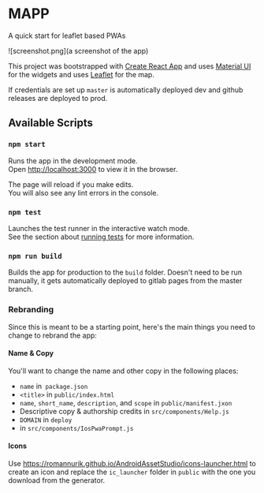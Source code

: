 # MAPP

A quick start for leaflet based PWAs

![screenshot.png](a screenshot of the app)

This project was bootstrapped with [Create React App](https://github.com/facebook/create-react-app)
and uses [Material UI](https://material-ui.com/) for the widgets and uses
[Leaflet](https://leafletjs.com) for the map.

If credentials are set up
`master` is automatically deployed dev and github releases are deployed to prod.

## Available Scripts

### `npm start`

Runs the app in the development mode.<br>
Open [http://localhost:3000](http://localhost:3000) to view it in the browser.

The page will reload if you make edits.<br>
You will also see any lint errors in the console.

### `npm test`

Launches the test runner in the interactive watch mode.<br>
See the section about [running tests](https://facebook.github.io/create-react-app/docs/running-tests) for more information.

### `npm run build`

Builds the app for production to the `build` folder. Doesn't need to be run manually, it gets
automatically deployed to gitlab pages from the master branch.

### Rebranding

Since this is meant to be a starting point, here's the main things you need to change to rebrand the app:

#### Name & Copy
You'll want to change the name  and other copy in the following places:
 * `name` in` package.json`
 * `<title>` in `public/index.html`
 * `name`, `short_name`, `description`, and `scope` in `public/manifest.jxon`
 * Descriptive copy & authorship credits in `src/components/Help.js`
 * `DOMAIN` in `deploy`
 * in `src/components/IosPwaPrompt.js`

#### Icons
Use https://romannurik.github.io/AndroidAssetStudio/icons-launcher.html to create an icon and
replace the `ic_launcher` folder in `public` with the one you download from the generator.
